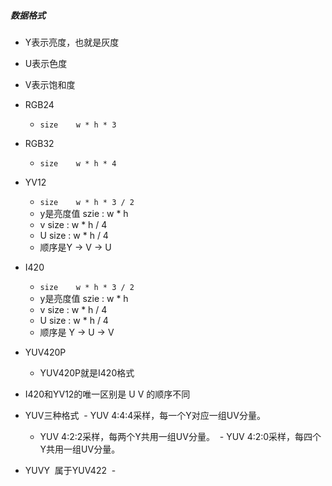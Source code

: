 ##### 数据格式

- Y表示亮度，也就是灰度
- U表示色度
- V表示饱和度

- RGB24
  - `size    w * h * 3`
  
- RGB32
  - `size    w * h * 4`
  
  
- YV12
  - `size    w * h * 3 / 2`
  - y是亮度值  szie : w * h
  - v size : w * h / 4
  - U size : w * h / 4
  - 顺序是Y  ->  V  ->  U
  
- I420
  - `size    w * h * 3 / 2`
  - y是亮度值  szie : w * h
  - v size : w * h / 4
  - U size : w * h / 4
  - 顺序是 Y  ->  U  ->  V

- YUV420P
  - YUV420P就是I420格式

  
- I420和YV12的唯一区别是  U  V  的顺序不同

- YUV三种格式
  - YUV 4:4:4采样，每一个Y对应一组UV分量。
  - YUV 4:2:2采样，每两个Y共用一组UV分量。 
  - YUV 4:2:0采样，每四个Y共用一组UV分量。 

- YUVY  属于YUV422
  -  


